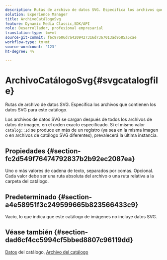 ```yaml
---
description: Rutas de archivo de datos SVG. Especifica los archivos que contienen los datos SVG para este catálogo.
solution: Experience Manager
title: ArchivoCatálogoSvg
feature: Dynamic Media Classic,SDK/API
role: Desarrollador, profesional empresarial
translation-type: tm+mt
source-git-commit: f6c97606d7a4209427316d7367013ad9585a5cae
workflow-type: tm+mt
source-wordcount: '123'
ht-degree: 4%

---
```



# ArchivoCatálogoSvg{#svgcatalogfile}

Rutas de archivo de datos SVG. Especifica los archivos que contienen los datos SVG para este catálogo.

Los archivos de datos SVG se cargan después de todos los archivos de datos de imagen, en el orden exacto especificado. Si el mismo valor `catalog::Id` se produce en más de un registro (ya sea en la misma imagen o en archivos de catálogo SVG diferentes), prevalecerá la última instancia.

## Propiedades {#section-fc2d549f76474792837b2b92ec2087ea}

Uno o más valores de cadena de texto, separados por comas. Opcional. Cada valor debe ser una ruta absoluta del archivo o una ruta relativa a la carpeta del catálogo.

## Predeterminado {#section-a4e58951f3c249599665b823566433c9}

Vacío, lo que indica que este catálogo de imágenes no incluye datos SVG.

## Véase también {#section-dad6cf4cc5994cf5bbed8807c96119dd}

[Datos](../../../../../is-api/image-catalog/image-serving-api-ref/c-image-catalog-reference/c-overview/c-catalog-data-fields/c-catalog-data-fields.md#concept-b19581028ec44f98b9f5943624403d29) del catálogo,  [Archivo del catálogo](../../../../../is-api/image-catalog/image-serving-api-ref/c-image-catalog-reference/c-attributes-reference/r-catalogfile.md#reference-16498bb4cb33458697c1ab002ea8db79)
